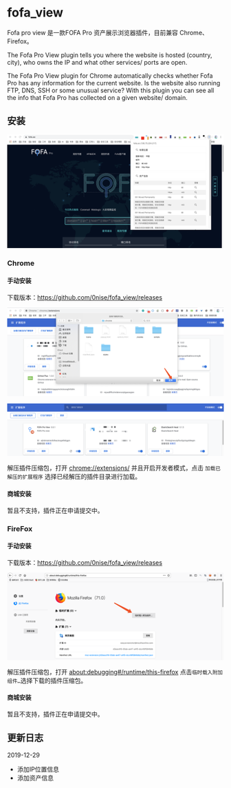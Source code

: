 # fofa_view

Fofa pro view 是一款FOFA Pro 资产展示浏览器插件，目前兼容 Chrome、Firefox。

The Fofa Pro View plugin tells you where the website is hosted (country, city), who owns the IP and what other services/ ports are open.

The Fofa Pro View plugin for Chrome automatically checks whether Fofa Pro has any information for the current website. Is the website also running FTP, DNS, SSH or some unusual service? With this plugin you can see all the info that Fofa Pro has collected on a given website/ domain.

## 安装

![](1.png)

### Chrome

#### 手动安装

下载版本：https://github.com/0nise/fofa_view/releases

![](3.png)

![](4.png)

解压插件压缩包，打开 <chrome://extensions/> 并且开启开发者模式，点击 `加载已解压的扩展程序` 选择已经解压的插件目录进行加载。

#### 商城安装

暂且不支持，插件正在申请提交中。

### FireFox

#### 手动安装

下载版本：https://github.com/0nise/fofa_view/releases

![](6.png)

解压插件压缩包，打开 <about:debugging#/runtime/this-firefox> 点击`临时载入附加组件…`选择下载的插件压缩包。

#### 商城安装

暂且不支持，插件正在申请提交中。

## 更新日志

2019-12-29

- 添加IP位置信息
- 添加资产信息
